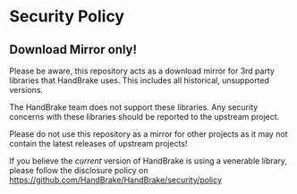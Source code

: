 # Security Policy

## Download Mirror only!

Please be aware, this repository acts as a download mirror for 3rd party libraries that HandBrake uses. This includes all historical, unsupported versions. 

The HandBrake team does not support these libraries.  Any security concerns with these libraries should be reported to the upstream project.

Please do not use this repository as a mirror for other projects as it may not contain the latest releases of upstream projects!

If you believe the *current* version of HandBrake is using a venerable library, please follow the disclosure policy on https://github.com/HandBrake/HandBrake/security/policy
